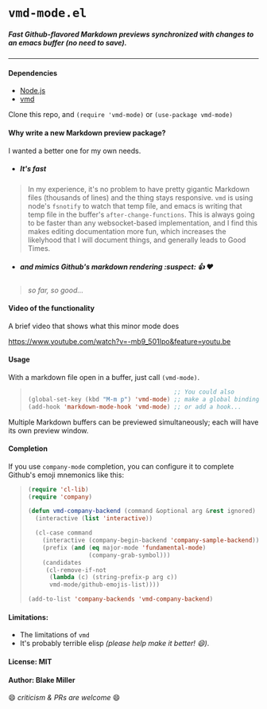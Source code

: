 # `vmd-mode.el`

##### Fast Github-flavored Markdown previews synchronized with changes to an emacs buffer (no need to save).

-----------

#### Dependencies

* [ Node.js ](https://nodejs.org/en/)
* [ vmd ](https://github.com/yoshuawuyts/vmd)

Clone this repo, and `(require 'vmd-mode)` or `(use-package vmd-mode)`

#### Why write a new Markdown preview package?

I wanted a better one for my own needs.

* ##### It's *fast*
> In my experience, it's no problem to have pretty gigantic Markdown files (thousands of lines) and the thing stays responsive.
> `vmd` is using node's `fsnotify` to watch that temp file, and emacs is writing
> that temp file in the buffer's `after-change-functions`. This is always going to be faster than any websocket-based
> implementation, and I find this makes editing documentation more fun, which increases the likelyhood that I will document
> things, and generally leads to Good Times.

* ##### and mimics Github's markdown rendering :suspect: :+1: :heart:
> *so far, so good...*

#### Video of the functionality

A brief video that shows what this minor mode does

https://www.youtube.com/watch?v=-mb9_501Ipo&feature=youtu.be


#### Usage

With a markdown file open in a buffer, just call `(vmd-mode)`.

> ```lisp
>                                          ;; You could also
> (global-set-key (kbd "M-m p") 'vmd-mode) ;; make a global binding for that,
> (add-hook 'markdown-mode-hook 'vmd-mode) ;; or add a hook...
> ```

Multiple Markdown buffers can be previewed simultaneously; each will have its own preview window.

#### Completion

If you use `company-mode` completion, you can configure it to complete Github's emoji mnemonics like this:

> 
> ```lisp
> (require 'cl-lib)
> (require 'company)
> 
> (defun vmd-company-backend (command &optional arg &rest ignored)
>   (interactive (list 'interactive))
> 
>   (cl-case command
>     (interactive (company-begin-backend 'company-sample-backend))
>     (prefix (and (eq major-mode 'fundamental-mode)
>                  (company-grab-symbol)))
>     (candidates
>      (cl-remove-if-not
>       (lambda (c) (string-prefix-p arg c))
>       vmd-mode/github-emojis-list))))
> 
> (add-to-list 'company-backends 'vmd-company-backend)
> ```

#### Limitations:

* The limitations of `vmd`
* It's probably terrible elisp *(please help make it better! :smile:)*.

#### License: MIT
#### Author: Blake Miller

:smile: *criticism & PRs are welcome* :smile:

